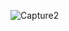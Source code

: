 ![Capture2](https://user-images.githubusercontent.com/82975802/139927883-2298508d-b678-4db4-824d-47e3a7aec087.PNG)
